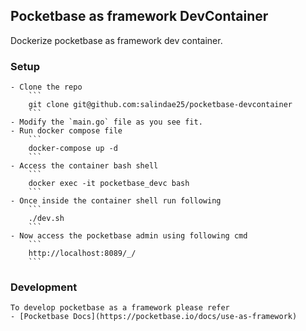 ## Pocketbase as framework DevContainer

Dockerize pocketbase as framework dev container.

### Setup

    - Clone the repo
    	```
    	git clone git@github.com:salindae25/pocketbase-devcontainer
    	```
    - Modify the `main.go` file as you see fit.
    - Run docker compose file
    	```
    	docker-compose up -d
    	```
    - Access the container bash shell
    	```
    	docker exec -it pocketbase_devc bash
    	```
    - Once inside the container shell run following
    	```
    	./dev.sh
    	```
    - Now access the pocketbase admin using following cmd
    	```
    	http://localhost:8089/_/
    	```

### Development

    To develop pocketbase as a framework please refer
    - [Pocketbase Docs](https://pocketbase.io/docs/use-as-framework)

